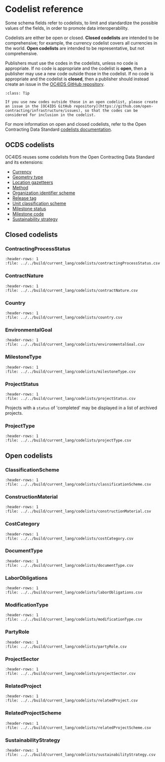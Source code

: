 # Codelist reference

Some schema fields refer to codelists, to limit and standardize the possible values of the fields, in order to promote data interoperability.

Codelists are either be open or closed. **Closed codelists** are intended to be comprehensive; for example, the currency codelist covers all currencies in the world. **Open codelists** are intended to be representative, but not comprehensive.

Publishers must use the codes in the codelists, unless no code is appropriate. If no code is appropriate and the codelist is **open**, then a publisher may use a new code outside those in the codelist. If no code is appropriate and the codelist is **closed**, then a publisher should instead create an issue in the [OC4IDS GitHub repository](https://github.com/open-contracting/infrastructure/issues).

```{admonition} Extending open codelists
:class: Tip

If you use new codes outside those in an open codelist, please create an issue in the [OC4IDS GitHub repository](https://github.com/open-contracting/infrastructure/issues), so that the codes can be considered for inclusion in the codelist.
```

For more information on open and closed codelists, refer to the Open Contracting Data Standard [codelists documentation](https://standard.open-contracting.org/1.1/en/schema/codelists/).

## OCDS codelists

OC4IDS reuses some codelists from the Open Contracting Data Standard and its extensions:

* [Currency](https://standard.open-contracting.org/1.1/en/schema/codelists/#currency)
* [Geometry type](https://extensions.open-contracting.org/en/extensions/location/master/codelists/#geometryType.csv)
* [Location gazetteers](https://extensions.open-contracting.org/en/extensions/location/master/codelists/#locationGazetteers.csv)
* [Method](https://standard.open-contracting.org/1.1/en/schema/codelists/#method)
* [Organization identifier scheme](https://standard.open-contracting.org/1.1/en/schema/codelists/#organization-identifier-scheme)
* [Release tag](https://standard.open-contracting.org/1.1/en/schema/codelists/#release-tag)
* [Unit classification scheme](https://standard.open-contracting.org/1.1/en/schema/codelists/#unit-classification-scheme)
* [Milestone status](https://standard.open-contracting.org/1.1/en/schema/codelists/#milestone-status)
* [Milestone code](https://standard.open-contracting.org/profiles/ppp/latest/en/reference/codelists/#milestonecode)
* [Sustainability strategy](https://extensions.open-contracting.org/en/extensions/sustainability/master/codelists/#sustainabilityStrategy.csv)

## Closed codelists

### ContractingProcessStatus

```{csv-table-no-translate}
:header-rows: 1
:file: ../../build/current_lang/codelists/contractingProcessStatus.csv
```

### ContractNature

```{csv-table-no-translate}
:header-rows: 1
:file: ../../build/current_lang/codelists/contractNature.csv
```

### Country

```{csv-table-no-translate}
:header-rows: 1
:file: ../../build/current_lang/codelists/country.csv
```

### EnvironmentalGoal

```{csv-table-no-translate}
:header-rows: 1
:file: ../../build/current_lang/codelists/environmentalGoal.csv
```

### MilestoneType

```{csv-table-no-translate}
:header-rows: 1
:file: ../../build/current_lang/codelists/milestoneType.csv
```

### ProjectStatus

```{csv-table-no-translate}
:header-rows: 1
:file: ../../build/current_lang/codelists/projectStatus.csv
```

Projects with a `status` of 'completed' may be displayed in a list of archived projects.

### ProjectType

```{csv-table-no-translate}
:header-rows: 1
:file: ../../build/current_lang/codelists/projectType.csv
```

## Open codelists

### ClassificationScheme

```{csv-table-no-translate}
:header-rows: 1
:file: ../../build/current_lang/codelists/classificationScheme.csv
```

### ConstructionMaterial

```{csv-table-no-translate}
:header-rows: 1
:file: ../../build/current_lang/codelists/constructionMaterial.csv
```

### CostCategory

```{csv-table-no-translate}
:header-rows: 1
:file: ../../build/current_lang/codelists/costCategory.csv
```

### DocumentType

```{csv-table-no-translate}
:header-rows: 1
:file: ../../build/current_lang/codelists/documentType.csv
```

### LaborObligations

```{csv-table-no-translate}
:header-rows: 1
:file: ../../build/current_lang/codelists/laborObligations.csv
```

### ModificationType

```{csv-table-no-translate}
:header-rows: 1
:file: ../../build/current_lang/codelists/modificationType.csv
```

### PartyRole

```{csv-table-no-translate}
:header-rows: 1
:file: ../../build/current_lang/codelists/partyRole.csv
```

### ProjectSector

```{csv-table-no-translate}
:header-rows: 1
:file: ../../build/current_lang/codelists/projectSector.csv
```

### RelatedProject

```{csv-table-no-translate}
:header-rows: 1
:file: ../../build/current_lang/codelists/relatedProject.csv
```

### RelatedProjectScheme

```{csv-table-no-translate}
:header-rows: 1
:file: ../../build/current_lang/codelists/relatedProjectScheme.csv
```

### SustainabilityStrategy

```{csv-table-no-translate}
:header-rows: 1
:file: ../../build/current_lang/codelists/sustainabilityStrategy.csv
```

